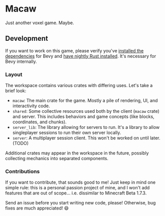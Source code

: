 # Macaw

Just another voxel game. Maybe.

## Development

If you want to work on this game, please verify you've [installed the dependencies](https://github.com/bevyengine/bevy/blob/main/docs/linux_dependencies.md) for Bevy and [have nightly Rust installed](https://doc.rust-lang.org/book/appendix-07-nightly-rust.html). It's necessary for Bevy internally.

### Layout

The workspace contains various crates with differing uses. Let's take a brief look:

- `macaw`: The main crate for the game. Mostly a pile of rendering, UI, and interactivity code.
- `shared`: Some collective resources used both by the client (`macaw` crate) and server. This includes behaviors and game concepts (like blocks, coordinates, and chunks).
- `server_lib`: The library allowing for servers to run. It's a library to allow singleplayer sessions to run their own server locally.
- `server`: A multiplayer session client. This won't be worked on until later. (TODO)

Additional crates may appear in the workspace in the future, possibly collecting mechanics into separated components.

### Contributions

If you want to contribute, that sounds good to me! Just keep in mind one simple rule: this is a personal passion project of mine, and I won't add features that are out of scope... i.e. dissimilar to Minecraft Beta 1.7.3.

Send an issue before you start writing new code, please! Otherwise, bug fixes are much appreciated! 😄
